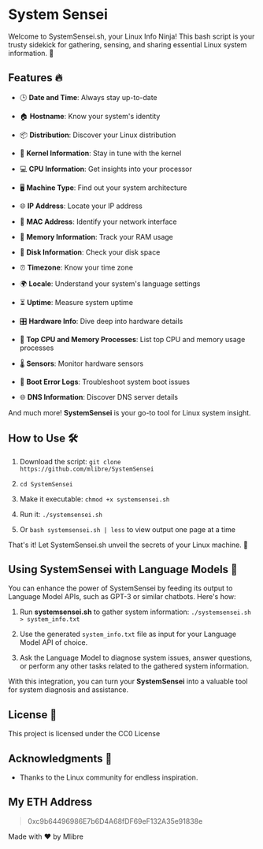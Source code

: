 # System Sensei

Welcome to SystemSensei.sh, your Linux Info Ninja! This bash script is your trusty sidekick for gathering, sensing, and sharing essential Linux system information. 🚀

## Features 🔥

- 🕒 **Date and Time**: Always stay up-to-date

- 🏠 **Hostname**: Know your system's identity

- 📦 **Distribution**: Discover your Linux distribution

- 🐧 **Kernel Information**: Stay in tune with the kernel

- 💻 **CPU Information**: Get insights into your processor

- 🖥️ **Machine Type**: Find out your system architecture

- 🌐 **IP Address**: Locate your IP address

- 📶 **MAC Address**: Identify your network interface

- 🧠 **Memory Information**: Track your RAM usage

- 💾 **Disk Information**: Check your disk space

- ⏰ **Timezone**: Know your time zone

- 🌍 **Locale**: Understand your system's language settings

- ⏳ **Uptime**: Measure system uptime

- 🎛️ **Hardware Info**: Dive deep into hardware details

- 📃 **Top CPU and Memory Processes**: List top CPU and memory usage processes

- 🌡️ **Sensors**: Monitor hardware sensors

- 📜 **Boot Error Logs**: Troubleshoot system boot issues

- 🌐 **DNS Information**: Discover DNS server details

And much more! **SystemSensei** is your go-to tool for Linux system insight.

## How to Use 🛠️

1. Download the script: `git clone https://github.com/mlibre/SystemSensei`

2. `cd SystemSensei`

3. Make it executable: `chmod +x systemsensei.sh`

4. Run it: `./systemsensei.sh`

5. Or `bash systemsensei.sh | less` to view output one page at a time

That's it! Let SystemSensei.sh unveil the secrets of your Linux machine. 🥋

## Using SystemSensei with Language Models 🤖

You can enhance the power of SystemSensei by feeding its output to Language Model APIs, such as GPT-3 or similar chatbots. Here's how:

1. Run **systemsensei.sh** to gather system information: `./systemsensei.sh > system_info.txt`

2. Use the generated `system_info.txt` file as input for your Language Model API of choice.

3. Ask the Language Model to diagnose system issues, answer questions, or perform any other tasks related to the gathered system information.

With this integration, you can turn your **SystemSensei** into a valuable tool for system diagnosis and assistance.

## License 📜

This project is licensed under the CC0 License

## Acknowledgments 🙏

- Thanks to the Linux community for endless inspiration.

## My ETH Address

> 0xc9b64496986E7b6D4A68fDF69eF132A35e91838e

Made with ❤️ by Mlibre

